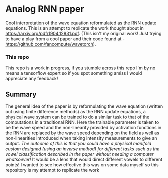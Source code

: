 # Analog RNN paper # 
Cool interpretation of the wave equation reformulated as the RNN update equations. This is an attempt to replicate the work thought about
in https://arxiv.org/pdf/1904.12831.pdf. (This isn't my original work! Just trying to have a play from a cool paper and their code found at - https://github.com/fancompute/wavetorch).

### This repo ###
This repo is a work in progress, if you stumble across this repo I'm by no means a tensorflow expert so if you spot something amiss I would appreciate any feedback!

## Summary ##
The general idea of the paper is by reformulating the wave equation (written out using finite difference methods) as the
RNN update equations, a physical wave system can be trained to do a similar task to that of the computations in a traditional RNN. Here
the trainable parameter is taken to be the wave speed and the non-linearity provided by activation functions in the RNN are replaced
by the wave speed depending on the field as well as non-linearities introduced when taking intensity measurements to give an output. *The outcome of this is that you could have a physical manifold custom
designed (using an inverse method) for different tasks such as the vowel classification described in the paper without needing a computer whatsoever!* It would be a lens that would direct different vowels to different points! I wanted to see how effective this was on some data myself so this repository is my attempt to replicate the work
